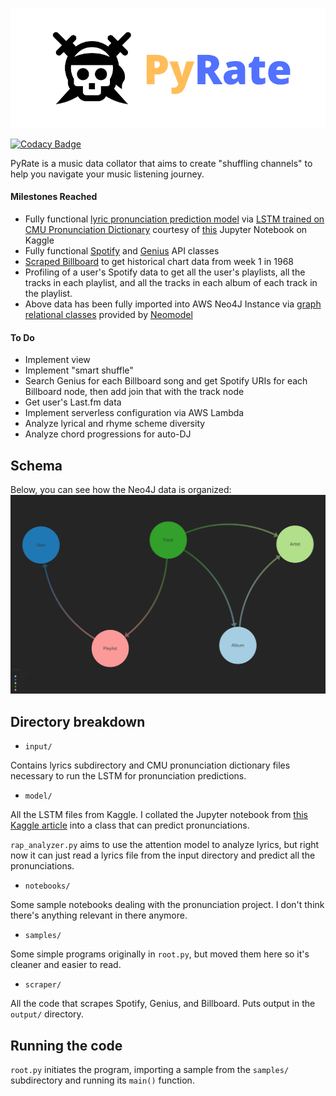 ![Cover](static/cover.png)

[![Codacy Badge](https://api.codacy.com/project/badge/Grade/375f62bb721643488b573e463aeeb9b9)](https://www.codacy.com/manual/andykamath/PyRate?utm_source=github.com&amp;utm_medium=referral&amp;utm_content=andykamath/PyRate&amp;utm_campaign=Badge_Grade)

PyRate is a music data collator that aims to create "shuffling channels" to help you navigate your music listening journey. 

#### Milestones Reached
- Fully functional [lyric pronunciation prediction model](model/rap_analyzer.py) via [LSTM trained on CMU Pronunciation Dictionary](model/attn_model.py) courtesy of [this](https://www.kaggle.com/reppic/predicting-english-pronunciations) Jupyter Notebook on Kaggle 
- Fully functional [Spotify](scraper/spotify.py) and [Genius](scraper/genius.py) API classes
- [Scraped Billboard](scraper/billboard.py) to get historical chart data from week 1 in 1968
- Profiling of a user's Spotify data to get all the user's playlists, all the tracks in each playlist, and all the tracks in each album of each track in the playlist.
- Above data has been fully imported into AWS Neo4J Instance via [graph relational classes](model/spotify) provided by [Neomodel](https://neomodel.readthedocs.io/en/latest/#)

#### To Do
- Implement view
- Implement "smart shuffle"
- Search Genius for each Billboard song and get Spotify URIs for each Billboard node, then add join that with the track node
- Get user's Last.fm data
- Implement serverless configuration via AWS Lambda
- Analyze lyrical and rhyme scheme diversity
- Analyze chord progressions for auto-DJ

## Schema
Below, you can see how the Neo4J data is organized:
![Schema](static/schema.jpg)


## Directory breakdown
- <code>input/</code>

Contains lyrics subdirectory and CMU pronunciation dictionary files necessary to run the LSTM for pronunciation predictions.

-  <code>model/</code>

All the LSTM files from Kaggle. I collated the Jupyter notebook from [this Kaggle article](https://www.kaggle.com/reppic/predicting-english-pronunciations) into a class that can predict pronunciations.

<code>rap_analyzer.py</code> aims to use the attention model to analyze lyrics, but right now it can just read a lyrics file from the input directory and predict all the pronunciations.

- <code>notebooks/</code>

Some sample notebooks dealing with the pronunciation project. I don't think there's anything relevant in there anymore.

- <code>samples/</code>

Some simple programs originally in <code>root.py</code>, but moved them here so it's cleaner and easier to read.

- <code>scraper/</code>

All the code that scrapes Spotify, Genius, and Billboard. Puts output in the <code>output/</code> directory.

## Running the code

<code>root.py</code> initiates the program, importing a sample from the <code>samples/</code> subdirectory and running its <code>main()</code> function. 